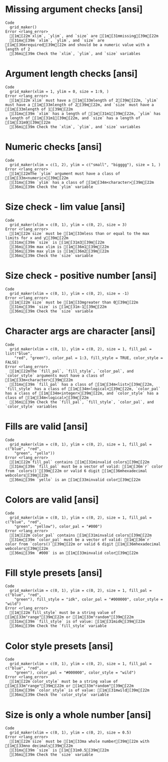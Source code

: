 # Missing argument checks [ansi]

    Code
      grid_maker()
    Error <rlang_error>
      [1m[22m`xlim`, `ylim`, and `size` are [1m[31mmissing[39m[22m
      [31mx[39m `xlim`, `ylim`, and `size` are [1m[36mrequired[39m[22m and should be a numeric value with a length of 2
      [36mi[39m Check the `xlim`, `ylim`, and `size` variables

# Argument length checks [ansi]

    Code
      grid_maker(xlim = 1, ylim = 0, size = 1:9, )
    Error <rlang_error>
      [1m[22m`xlim` must have a [1m[33mlength of 2[39m[22m, `ylim` must have a [1m[33mlength of 2[39m[22m, and `size` must have a [1m[33mlength of 1[39m[22m
      [31mx[39m `xlim` has a length of [1m[31m1[39m[22m, `ylim` has a length of [1m[31m1[39m[22m, and `size` has a length of [1m[31m9[39m[22m
      [36mi[39m Check the `xlim`, `ylim`, and `size` variables

# Numeric checks [ansi]

    Code
      grid_maker(xlim = c(1, 2), ylim = c("small", "bigggg"), size = 1, )
    Error <rlang_error>
      [1m[22mThe `ylim` argument must have a class of [1m[33m<numeric>[39m[22m
      [31mx[39m `ylim` has a class of [1m[34m<character>[39m[22m
      [36mi[39m Check the `ylim` variable

# Size check - lim value [ansi]

    Code
      grid_maker(xlim = c(0, 1), ylim = c(0, 2), size = 3)
    Error <rlang_error>
      [1m[22m`size` must be [1m[33mless than or equal to the max limits for x and y[39m[22m
      [31mx[39m `size` is [1m[31m3[39m[22m
      [36mi[39m max xlim is [1m[36m1[39m[22m
      [36mi[39m max ylim is [1m[36m2[39m[22m
      [36mi[39m Check the `size` variable

# Size check - positive number [ansi]

    Code
      grid_maker(xlim = c(0, 1), ylim = c(0, 2), size = -1)
    Error <rlang_error>
      [1m[22m`size` must be [1m[33mgreater than 0[39m[22m
      [31mx[39m `size` is [1m[31m-1[39m[22m
      [36mi[39m Check the `size` variable

# Character args are character [ansi]

    Code
      grid_maker(xlim = c(0, 1), ylim = c(0, 2), size = 1, fill_pal = list("blue",
        "red", "green"), color_pal = 1:3, fill_style = TRUE, color_style = FALSE)
    Error <rlang_error>
      [1m[22mThe `fill_pal`, `fill_style`, `color_pal`, and `color_style` arguments must have a class of [1m[33m<character>[39m[22m
      [31mx[39m `fill_pal` has a class of [1m[34m<list>[39m[22m, `fill_style` has a class of [1m[34m<logical>[39m[22m, `color_pal` has a class of [1m[34m<integer>[39m[22m, and `color_style` has a class of [1m[34m<logical>[39m[22m
      [36mi[39m Check the `fill_pal`, `fill_style`, `color_pal`, and `color_style` variables

# Fills are valid [ansi]

    Code
      grid_maker(xlim = c(0, 1), ylim = c(0, 2), size = 1, fill_pal = c("blue", "red",
        "green", "yello"))
    Error <rlang_error>
      [1m[22m`fill_pal` contains [1m[31minvalid colors[39m[22m
      [31mx[39m `fill_pal` must be a vector of valid: [1m[36m`r` color from `colors()`[39m[22m or valid 6 digit [1m[36mhexadecimal webcolors[39m[22m
      [36mi[39m `yello` is an [1m[33minvalid color[39m[22m

# Colors are valid [ansi]

    Code
      grid_maker(xlim = c(0, 1), ylim = c(0, 2), size = 1, fill_pal = c("blue", "red",
        "green", "yellow"), color_pal = "#000")
    Error <rlang_error>
      [1m[22m`color_pal` contains [1m[31minvalid colors[39m[22m
      [31mx[39m `color_pal` must be a vector of valid: [1m[36m`r` color from `colors()`[39m[22m or valid 6 digit [1m[36mhexadecimal webcolors[39m[22m
      [36mi[39m `#000` is an [1m[33minvalid color[39m[22m

# Fill style presets [ansi]

    Code
      grid_maker(xlim = c(0, 1), ylim = c(0, 2), size = 1, fill_pal = c("blue", "red",
        "green"), fill_style = "idk", color_pal = "#000000", color_style = "wild")
    Error <rlang_error>
      [1m[22m`fill_style` must be a string value of [1m[33m"range"[39m[22m or [1m[33m"random"[39m[22m
      [31mx[39m `fill_style` is of value: [1m[31midk[39m[22m
      [36mi[39m Check the `fill_style` variable

# Color style presets [ansi]

    Code
      grid_maker(xlim = c(0, 1), ylim = c(0, 2), size = 1, fill_pal = c("blue", "red",
        "green"), color_pal = "#000000", color_style = "wild")
    Error <rlang_error>
      [1m[22m`color_style` must be a string value of [1m[33m"range"[39m[22m or [1m[33m"random"[39m[22m
      [31mx[39m `color_style` is of value: [1m[31mwild[39m[22m
      [36mi[39m Check the `color_style` variable

# Size is only a whole number [ansi]

    Code
      grid_maker(xlim = c(0, 1), ylim = c(0, 2), size = 0.5)
    Error <rlang_error>
      [1m[22m`size` must be [1m[33ma whole number[39m[22m with [1m[33mno decimals[39m[22m
      [31mx[39m `size` is [1m[31m0.5[39m[22m
      [36mi[39m Check the `size` variable


